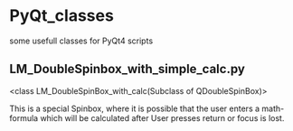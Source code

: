 # PyQt_classes
some usefull classes for PyQt4 scripts

LM_DoubleSpinbox_with_simple_calc.py 
---------------------------------------
<class LM_DoubleSpinBox_with_calc(Subclass of QDoubleSpinBox)>

This is a special Spinbox, where it is possible that the user enters a math-formula which will be calculated
after User presses return or focus is lost.

